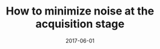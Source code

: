 ---
title: "How to minimize noise at the acquisition stage"
project_id: multi_echo
date: 2017-06-01
conference_id: "OHBM_2017"
presenters:
   - daniel_handwerker
summary: "<p>Lecture given as part of  the Advanced Methods for Cleaning up fMRI Time Series Educational Workshop</p>

<p><a href='https://www.humanbrainmapping.org/files/2017/ED%20Courses/Advanced%20Methods%20for%20Cleaning%20up%20fMRI%20Time-Series.pdf'>https://www.humanbrainmapping....</a></p>"
file: /assets/presentations/minimizingacquisitionnoiseeducationsession_handwerker_daniel.pdf
filename: minimizingacquisitionnoiseeducationsession_handwerker_daniel.pdf
layout: presentation
---
